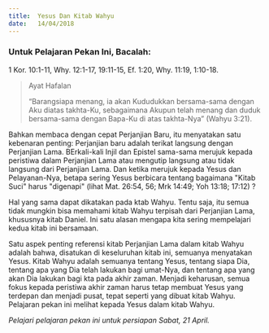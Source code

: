 ```yaml
---
title:  Yesus Dan Kitab Wahyu
date:   14/04/2018
---
```


### Untuk Pelajaran Pekan Ini, Bacalah:
1 Kor. 10:1-11, Why. 12:1-17, 19:11-15, Ef. 1:20, Why. 11:19, 1:10-18.

> <p>Ayat Hafalan</p>
> “Barangsiapa menang, ia akan Kududukkan bersama-sama dengan Aku diatas takhta-Ku, sebagaimana Akupun telah menang dan duduk bersama-sama dengan Bapa-Ku di atas takhta-Nya” (Wahyu 3:21).

Bahkan membaca dengan cepat Perjanjian Baru, itu menyatakan satu kebenaran penting: Perjanjian baru adalah terikat langsung dengan Perjanjian Lama. BErkali-kali Injil dan Epistel sama-sama merujuk kepada peristiwa dalam Perjanjian Lama atau mengutip langsung atau tidak langsung dari Perjanjian Lama. Dan ketika merujuk kepada Yesus dan Pelayanan-Nya, betapa sering Yesus berbicara tentang bagaimana "Kitab Suci" harus "digenapi" (lihat Mat. 26:54, 56; Mrk 14:49; Yoh 13:18; 17:12) ?

Hal yang sama dapat dikatakan pada ktab Wahyu. Tentu saja, itu semua tidak mungkin bisa memahami kitab Wahyu terpisah dari Perjanjian Lama, khususnya kitab Daniel. Ini satu alasan mengapa kita sering mempelajari kedua kitab ini bersamaan.

Satu aspek penting referensi kitab Perjanjian Lama dalam kitab Wahyu adalah bahwa, disatukan di keseluruhan kitab ini, semuanya menyatakan Yesus. Kitab Wahyu adalah semuanya tentang Yesus, tentang siapa Dia, tentang apa yang Dia telah lakukan bagi umat-Nya, dan tentang apa yang akan Dia lakukan bagi kta pada akhir zaman. Menjadi keharusan, semua fokus kepada peristiwa akhir zaman harus tetap membuat Yesus yang terdepan dan menjadi pusat, tepat seperti yang dibuat kitab Wahyu. Pelajaran pekan ini melihat kepada Yesus dalam kitab Wahyu.

*Pelajari pelajaran pekan ini untuk persiapan Sabat, 21 April.*